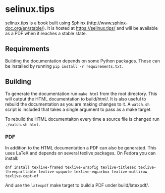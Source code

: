 # selinux.tips

selinux.tips is a book built using Sphinx
(http://www.sphinx-doc.org/en/stable/).  It is hosted at https://selinux.tips/
and will be available as a PDF when it reaches a stable state.

## Requirements

Building the documentation depends on some Python packages.  These can be
installed by running `pip install -r requirements.txt`.

## Building

To generate the documentation run `make html` from the root directory.  This
will output the HTML documentation to build/html/.  It is also useful to
rebuild the documentation as you are making changes to it.  A `watch.sh` script
is included that takes a single argument to pass as a make target.

To rebuild the HTML documentaiton every time a source file is changed run
`./watch.sh html`.

### PDF

In addition to the HTML documentation a PDF can also be generated.  This uses LaTeX
and depends on several texlive packages.  On Fedora you can install:

```
dnf install texlive-framed texlive-wrapfig texlive-titlesec texlive-threeparttable texlive-upquote texlive-eqparbox texlive-multirow texlive-capt-of
```

And use the `latexpdf` make target to build a PDF under build/latexpdf/.
